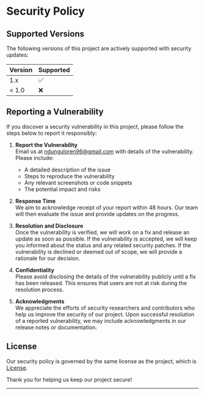 # Security Policy

## Supported Versions

The following versions of this project are actively supported with security updates:

| Version | Supported          |
| ------- | ------------------ |
| 1.x     | :white_check_mark: |
| < 1.0   | :x:                |

## Reporting a Vulnerability

If you discover a security vulnerability in this project, please follow the steps below to report it responsibly:

1. **Report the Vulnerability**  
   Email us at [ndunguloren96@gmail.com](mailto:ndunguloren@gmail.com) with details of the vulnerability. Please include:
   - A detailed description of the issue
   - Steps to reproduce the vulnerability
   - Any relevant screenshots or code snippets
   - The potential impact and risks

2. **Response Time**  
   We aim to acknowledge receipt of your report within 48 hours. Our team will then evaluate the issue and provide updates on the progress.

3. **Resolution and Disclosure**  
   Once the vulnerability is verified, we will work on a fix and release an update as soon as possible. If the vulnerability is accepted, we will keep you informed about the status and any related security patches. If the vulnerability is declined or deemed out of scope, we will provide a rationale for our decision.

4. **Confidentiality**  
   Please avoid disclosing the details of the vulnerability publicly until a fix has been released. This ensures that users are not at risk during the resolution process.

5. **Acknowledgments**  
   We appreciate the efforts of security researchers and contributors who help us improve the security of our project. Upon successful resolution of a reported vulnerability, we may include acknowledgments in our release notes or documentation.

## License

Our security policy is governed by the same license as the project, which is [License](https://github.com/ndunguloren96/my-portfolio-website/blob/main/LICENSE).

Thank you for helping us keep our project secure!

---
